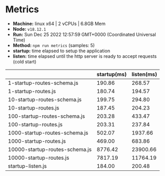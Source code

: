# Metrics
* __Machine:__ linux x64 | 2 vCPUs | 6.8GB Mem
* __Node:__ `v18.12.1`
* __Run:__ Sun Dec 25 2022 12:57:59 GMT+0000 (Coordinated Universal Time)
* __Method:__ `npm run metrics` (samples: 5)
* __startup:__ time elapsed to setup the application
* __listen:__ time elapsed until the http server is ready to accept requests (cold start)

| | startup(ms) | listen(ms) |
|-| -       | -      |
| 1-startup-routes-schema.js | 190.86 | 268.57 |
| 1-startup-routes.js | 180.74 | 194.57 |
| 10-startup-routes-schema.js | 199.75 | 294.80 |
| 10-startup-routes.js | 187.45 | 204.23 |
| 100-startup-routes-schema.js | 203.28 | 433.47 |
| 100-startup-routes.js | 203.31 | 237.84 |
| 1000-startup-routes-schema.js | 502.07 | 1937.66 |
| 1000-startup-routes.js | 469.00 | 683.86 |
| 10000-startup-routes-schema.js | 8776.42 | 23900.66 |
| 10000-startup-routes.js | 7817.19 | 11764.19 |
| startup-listen.js | 184.00 | 200.48 |
